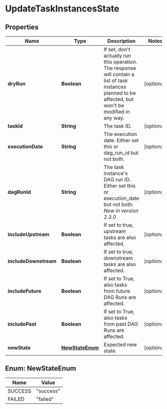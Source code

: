 

# UpdateTaskInstancesState


## Properties

Name | Type | Description | Notes
------------ | ------------- | ------------- | -------------
**dryRun** | **Boolean** | If set, don&#39;t actually run this operation. The response will contain a list of task instances planned to be affected, but won&#39;t be modified in any way.  |  [optional]
**taskId** | **String** | The task ID. |  [optional]
**executionDate** | **String** | The execution date. Either set this or dag_run_id but not both. |  [optional]
**dagRunId** | **String** | The task instance&#39;s DAG run ID. Either set this or execution_date but not both.  *New in version 2.3.0*  |  [optional]
**includeUpstream** | **Boolean** | If set to true, upstream tasks are also affected. |  [optional]
**includeDownstream** | **Boolean** | If set to true, downstream tasks are also affected. |  [optional]
**includeFuture** | **Boolean** | If set to True, also tasks from future DAG Runs are affected. |  [optional]
**includePast** | **Boolean** | If set to True, also tasks from past DAG Runs are affected. |  [optional]
**newState** | [**NewStateEnum**](#NewStateEnum) | Expected new state. |  [optional]



## Enum: NewStateEnum

Name | Value
---- | -----
SUCCESS | &quot;success&quot;
FAILED | &quot;failed&quot;



